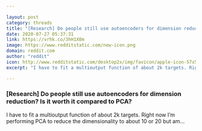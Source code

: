 ```yaml
---

layout: post
category: threads
title: "[Research] Do people still use autoencoders for dimension reduction? Is it worth it compared to PCA?"
date: 2020-07-27 05:37:31
link: https://vrhk.co/3hH1X0m
image: https://www.redditstatic.com/new-icon.png
domain: reddit.com
author: "reddit"
icon: http://www.redditstatic.com/desktop2x/img/favicon/apple-icon-57x57.png
excerpt: "I have to fit a multioutput function of about 2k targets. Right now I’m performing PCA to reduce the dimensionality to about 10 or 20 but am..."

---
```


### [Research] Do people still use autoencoders for dimension reduction? Is it worth it compared to PCA?

I have to fit a multioutput function of about 2k targets. Right now I’m performing PCA to reduce the dimensionality to about 10 or 20 but am...